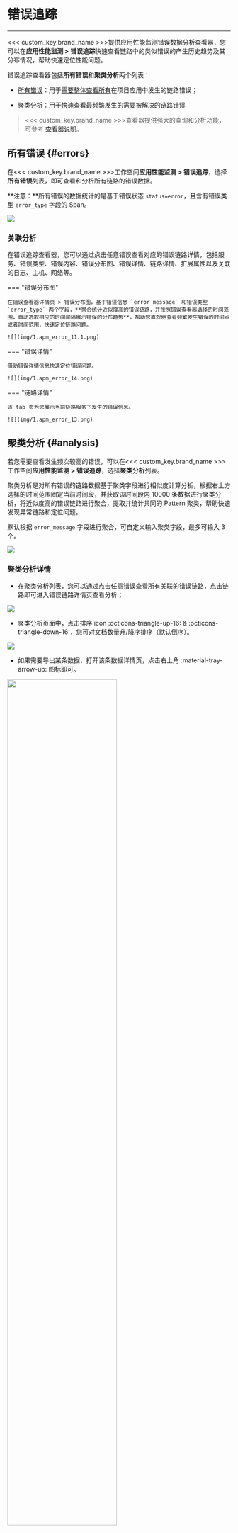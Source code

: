 # 错误追踪
---


<<< custom_key.brand_name >>>提供应用性能监测错误数据分析查看器，您可以在**应用性能监测 > 错误追踪**快速查看链路中的类似错误的产生历史趋势及其分布情况，帮助快速定位性能问题。

错误追踪查看器包括**所有错误**和**聚类分析**两个列表：

- [所有错误](#errors)：用于<u>需要整体查看所有</u>在项目应用中发生的链路错误；  

- [聚类分析](#analysis)：用于<u>快速查看最频繁发生</u>的需要被解决的链路错误

> <<< custom_key.brand_name >>>查看器提供强大的查询和分析功能，可参考 [查看器说明](../getting-started/function-details/explorer-search.md)。

## 所有错误 {#errors}

在<<< custom_key.brand_name >>>工作空间**应用性能监测 > 错误追踪**，选择**所有错误**列表，即可查看和分析所有链路的错误数据。

**注意：**所有错误的数据统计的是基于错误状态 `status=error`，且含有错误类型 `error_type` 字段的 Span。

![](img/1.apm_error_12.png)

### 关联分析

在错误追踪查看器，您可以通过点击任意错误查看对应的错误链路详情，包括服务、错误类型、错误内容、错误分布图、错误详情、链路详情、扩展属性以及关联的日志、主机、网络等。

<div class="grid" markdown>

=== "错误分布图"

    在错误查看器详情页 > 错误分布图，基于错误信息 `error_message` 和错误类型 `error_type` 两个字段，**聚合统计近似度高的错误链路，并按照错误查看器选择的时间范围，自动选取相应的时间间隔展示错误的分布趋势**，帮助您直观地查看频繁发生错误的时间点或者时间范围，快速定位链路问题。

    ![](img/1.apm_error_11.1.png)

=== "错误详情"

    借助错误详情信息快速定位错误问题。

    ![](img/1.apm_error_14.png)

=== "链路详情"

    该 tab 页为您展示当前链路服务下发生的错误信息。

    ![](img/1.apm_error_13.png)

</div>

## 聚类分析 {#analysis}

若您需要查看发生频次较高的错误，可以在<<< custom_key.brand_name >>>工作空间**应用性能监测 > 错误追踪**，选择**聚类分析**列表。

聚类分析是对所有错误的链路数据基于聚类字段进行相似度计算分析，根据右上方选择的时间范围固定当前时间段，并获取该时间段内 10000 条数据进行聚类分析，将近似度高的错误链路进行聚合，提取并统计共同的 Pattern 聚类，帮助快速发现异常链路和定位问题。

默认根据 `error_message` 字段进行聚合，可自定义输入聚类字段，最多可输入 3 个。

![](img/1.apm_error_10.0.png)


### 聚类分析详情

- 在聚类分析列表，您可以通过点击任意错误查看所有关联的错误链路，点击链路即可进入错误链路详情页查看分析；  

![](img/1.apm_error_10.png)

- 聚类分析页面中，点击排序 icon :octicons-triangle-up-16: & :octicons-triangle-down-16:，您可对文档数量升/降序排序（默认倒序）。

![](img/error-1.png)

- 如果需要导出某条数据，打开该条数据详情页，点击右上角 :material-tray-arrow-up: 图标即可。

<img src="../img/error-0809.png" width="70%" >

## Issue 自动发现 {#issue}

基于<<< custom_key.brand_name >>>对 APM 错误追踪进行监测而产生的数据，当您启用 **Issue 自动发现**这一配置后，系统会根据不同的分组维度统计对应异常数据，并对后续类似问题的产生进行堆栈跟踪，自动浓缩，最终产生 Issue。通过该入口产生的 Issue 会帮助您直观获取问题产生的上下文和根因，大量减少解决问题的平均时间。

### 开始配置

<font size=2>**注意**：在启用该配置之前，需**先配置规则**。否则不支持启用。</font>

![](img/auto-issue.png)

:material-numeric-1-circle-outline: 数据来源：即当前配置页面的启用入口。

:material-numeric-2-circle-outline: 组合维度：基于配置字段内容组合进行归类统计，包含 `service`、`version`、`resource`、`error_type`。

针对数据来源，您可以添加筛选条件来过滤数据，<<< custom_key.brand_name >>>会针对符合条件的数据进一步作查询，缩小可用数据的范围。

<img src="../img/issue-filter.png" width="70%" >

:material-numeric-3-circle-outline: 检测频率：<<< custom_key.brand_name >>>会根据您选择的频率来查询数据的时间范围，包含 5 分钟、10 分钟、15 分钟、30 分钟和 1 小时。

:material-numeric-4-circle-outline: Issue 定义：启用该配置后，Issue 将以此处的定义对外呈现。为避免信息缺失，[需依次填写](../exception/issue.md#concepts)。

其中，在 Issue 的**标题**和**描述**两处，均支持使用以下模版变量：

| 变量 | 含义 |
| --- | --- |
| `count` | 统计数量 |
| `service` | 服务名称 |
| `version` | 版本 |
| `resource` | 资源名称 |
| `error_type` | 错误类型 |
| `error_message` | 错误内容 |
| `error_stack` | 错误堆栈 |

### 查看 Issue {#display}

保存配置并启用后，由系统自动发现并产生的 Issue 会在**控制台 > [异常追踪](../exception/issue.md#auto)**处显示。

![](img/issue-auto.png)

## 更多阅读

<div class="grid cards" markdown>

- [<font color="coral"> :fontawesome-solid-arrow-right-long: &nbsp; **巧用 Issue 自动发现功能快捷响应异常**</font>](./issue-auto-generate.md)

</div>


<!--
同时，根据组合维度的不同，基于该来源产生的 Issue 会以新问题、重复问题、回归问题这三种标识进行区分，方便您的辨别。

- 新问题：与历史 Issue **不存在相同组合维度**。

![](img/auto-issue-1.png)

- 重复问题：与历史 Issue **存在有相同组合维度且 Issue 状态为 Open 或者 Pending**。同时，通过自动发现的新的数据内容会直接追加到此 Issue 回复区。

![](img/auto-issue-2.png)

- 回归问题：与历史 Issue **存在相同组合维度且 Issue 状态为 Resolved**，系统会将该 Issue 状态从 Resolved 变更为 Open。同时，通过自动发现的新的数据内容会直接追加到此 Issue 回复区。

-->